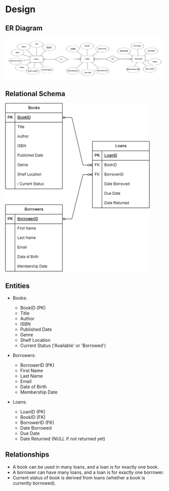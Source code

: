 # Design

## ER Diagram

![ER Diagram](Entity%20Relationship%20Diagram.png)

## Relational Schema

![RS Diagram](Relational%20Schema%20Diagram.png)

## Entities

- Books:
  - BookID (PK)
  - Title
  - Author
  - ISBN
  - Published Date
  - Genre
  - Shelf Location
  - Current Status ('Available' or 'Borrowed')

- Borrowers:
  - BorrowerID (PK)
  - First Name
  - Last Name
  - Email
  - Date of Birth
  - Membership Date

- Loans:
  - LoanID (PK)
  - BookID (FK)
  - BorrowerID (FK)
  - Date Borrowed
  - Due Date
  - Date Returned (NULL if not returned yet)

## Relationships

- A book can be used in many loans, and a loan is for exactly one book.
- A borrower can have many loans, and a loan is for exactly one borrower.
- Current status of book is derived from loans (whether a book is currently borrowed).
